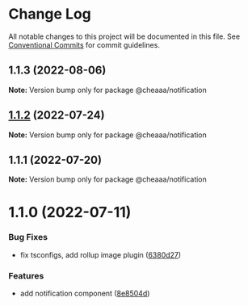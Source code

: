# Change Log

All notable changes to this project will be documented in this file.
See [Conventional Commits](https://conventionalcommits.org) for commit guidelines.

## 1.1.3 (2022-08-06)

**Note:** Version bump only for package @cheaaa/notification





## [1.1.2](https://github.com/SergeyBondar93/liba/compare/@cheaaa/notification@1.1.1...@cheaaa/notification@1.1.2) (2022-07-24)

**Note:** Version bump only for package @cheaaa/notification





## 1.1.1 (2022-07-20)

**Note:** Version bump only for package @cheaaa/notification





# 1.1.0 (2022-07-11)


### Bug Fixes

* fix tsconfigs, add rollup image plugin ([6380d27](https://github.com/SergeyBondar93/liba/commit/6380d272ef79220e4644deeb1c1b3ac925a1658f))


### Features

* add notification component ([8e8504d](https://github.com/SergeyBondar93/liba/commit/8e8504d9e50d74cb8d672ac9150a5e8c6894caaa))
